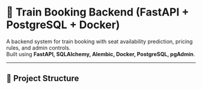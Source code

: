 # 🚆 Train Booking Backend (FastAPI + PostgreSQL + Docker)

A backend system for train booking with seat availability prediction, pricing rules, and admin controls.  
Built using **FastAPI, SQLAlchemy, Alembic, Docker, PostgreSQL, pgAdmin**.

---

## 📂 Project Structure

